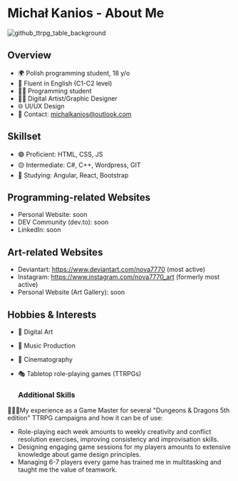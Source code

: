 # Michał Kanios - About Me

![github_ttrpg_table_background](https://github.com/Michal-J-Kanios/aboutMe/assets/92123240/d4b53976-c6d8-44ca-ac88-c7d8d8af0702)

## Overview
- 🌍 Polish programming student, 18 y/o
- 💌 Fluent in English (C1-C2 level)
- 👨‍💻 Programming student
- 👨‍🎨 Digital Artist/Graphic Designer
- 🌐 UI/UX Design
- 💬 Contact: michalkanios@outlook.com

## Skillset
- 🟢 Proficient: HTML, CSS, JS
- 🟡 Intermediate: C#, C++, Wordpress, GIT
- 🔴 Studying: Angular, React, Bootstrap

## Programming-related Websites
- Personal Website: soon
- DEV Community (dev.to): soon
- LinkedIn: soon

## Art-related Websites
- Deviantart: https://www.deviantart.com/nova7770 (most active)
- Instagram: https://www.instagram.com/nova7770_art (formerly most active)
- Personal Website (Art Gallery): soon

## Hobbies & Interests
- 🎨 Digital Art
- 🎹 Music Production
- 🎥 Cinematography
- 🎭 Tabletop role-playing games (TTRPGs)

  ### Additional Skills
🎲🧙‍♂️My experience as a Game Master for several "Dungeons & Dragons 5th edition" TTRPG campaigns and how it can be of use:
- Role-playing each week amounts to weekly creativity and conflict resolution exercises, improving consistency and improvisation skills.
- Designing engaging game sessions for my players amounts to extensive knowledge about game design principles.
- Managing 6-7 players every game has trained me in multitasking and taught me the value of teamwork.
